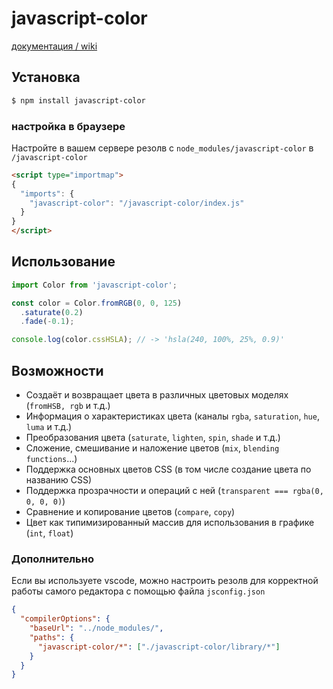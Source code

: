 # javascript-color
[документация / wiki](/xaota/javascript-color/wiki)

## Установка
```bash
$ npm install javascript-color
```

### настройка в браузере
Настройте в вашем сервере резолв с `node_modules/javascript-color` в `/javascript-color`

```html
<script type="importmap">
{
  "imports": {
    "javascript-color": "/javascript-color/index.js"
  }
}
</script>
```

## Использование
```javascript
import Color from 'javascript-color';

const color = Color.fromRGB(0, 0, 125)
  .saturate(0.2)
  .fade(-0.1);

console.log(color.cssHSLA); // -> 'hsla(240, 100%, 25%, 0.9)'
```

## Возможности
* Создаёт и возвращает цвета в различных цветовых моделях (`fromHSB, rgb` и т.д.)
* Информация о характеристиках цвета (каналы `rgba`, `saturation`, `hue`, `luma` и т.д.)
* Преобразования цвета (`saturate`, `lighten`, `spin`, `shade` и т.д.)
* Сложение, смешивание и наложение цветов (`mix`, `blending functions`...)
* Поддержка основных цветов CSS (в том числе создание цвета по названию CSS)
* Поддержка прозрачности и операций с ней (`transparent === rgba(0, 0, 0, 0)`)
* Сравнение и копирование цветов (`compare`, `copy`)
* Цвет как типимизированный массив для использования в графике (`int`, `float`)

### Дополнительно
Если вы используете vscode, можно настроить резолв для корректной работы самого редактора с помощью файла `jsconfig.json`
```json
{
  "compilerOptions": {
    "baseUrl": "../node_modules/",
    "paths": {
      "javascript-color/*": ["./javascript-color/library/*"]
    }
  }
}
```
